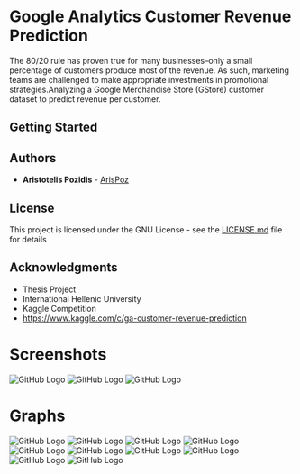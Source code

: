 # Google Analytics Customer Revenue Prediction

The 80/20 rule has proven true for many businesses–only a small percentage of customers produce most of the revenue. As such, marketing teams are challenged to make appropriate investments in promotional strategies.Analyzing a Google Merchandise Store (GStore) customer dataset to predict revenue per customer. 

## Getting Started


## Authors

* **Aristotelis Pozidis** - [ArisPoz](https://github.com/ArisPoz)


## License

This project is licensed under the GNU License - see the [LICENSE.md](https://github.com/ArisPoz/CustomerRevenuePrediction/blob/master/LICENSE) file for details

## Acknowledgments

* Thesis Project
* International Hellenic University
* Kaggle Competition 
* https://www.kaggle.com/c/ga-customer-revenue-prediction

# Screenshots
![GitHub Logo](/resources/StartScreen.PNG)
![GitHub Logo](/resources/AfterLoading.PNG)
![GitHub Logo](/resources/ExtendedWindow.PNG)

# Graphs
![GitHub Logo](/plots/80_20.png)
![GitHub Logo](/plots/browser.png)
![GitHub Logo](/plots/channel.png)
![GitHub Logo](/plots/cities.png)
![GitHub Logo](/plots/countries.png)
![GitHub Logo](/plots/os.png)
![GitHub Logo](/plots/transaction_os.png)
![GitHub Logo](/plots/revenue_browser.png)
![GitHub Logo](/plots/sub_continent.png)
![GitHub Logo](/plots/importance.png)

